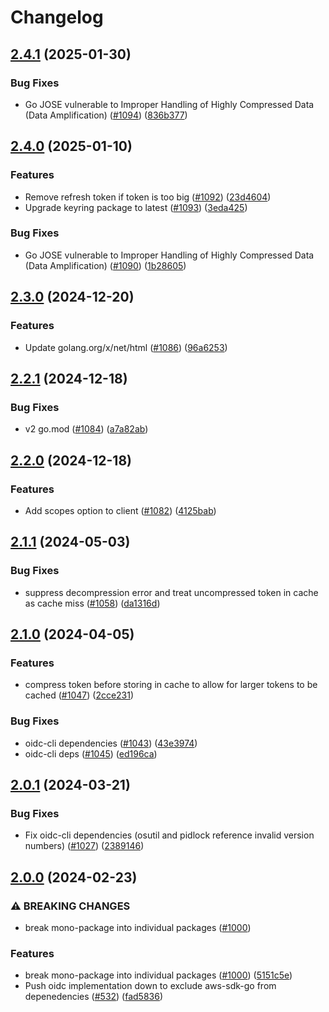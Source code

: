 # Changelog

## [2.4.1](https://github.com/chanzuckerberg/go-misc/compare/oidc_cli-v2.4.0...oidc_cli-v2.4.1) (2025-01-30)


### Bug Fixes

* Go JOSE vulnerable to Improper Handling of Highly Compressed Data (Data Amplification) ([#1094](https://github.com/chanzuckerberg/go-misc/issues/1094)) ([836b377](https://github.com/chanzuckerberg/go-misc/commit/836b37716c58f6d70888db6e7b28af984a487a09))

## [2.4.0](https://github.com/chanzuckerberg/go-misc/compare/oidc_cli-v2.3.0...oidc_cli-v2.4.0) (2025-01-10)


### Features

* Remove refresh token if token is too big ([#1092](https://github.com/chanzuckerberg/go-misc/issues/1092)) ([23d4604](https://github.com/chanzuckerberg/go-misc/commit/23d4604bb218629b26f4fc2cf97a9b418c865146))
* Upgrade keyring package to latest ([#1093](https://github.com/chanzuckerberg/go-misc/issues/1093)) ([3eda425](https://github.com/chanzuckerberg/go-misc/commit/3eda425a903a4464730ab294806aa8f5ba7169e2))


### Bug Fixes

* Go JOSE vulnerable to Improper Handling of Highly Compressed Data (Data Amplification) ([#1090](https://github.com/chanzuckerberg/go-misc/issues/1090)) ([1b28605](https://github.com/chanzuckerberg/go-misc/commit/1b28605532373fa7688fcab875b45503ae393563))

## [2.3.0](https://github.com/chanzuckerberg/go-misc/compare/oidc_cli-v2.2.1...oidc_cli-v2.3.0) (2024-12-20)


### Features

* Update golang.org/x/net/html ([#1086](https://github.com/chanzuckerberg/go-misc/issues/1086)) ([96a6253](https://github.com/chanzuckerberg/go-misc/commit/96a62530abd701abcfa79ea0740ef6ef1980fa08))

## [2.2.1](https://github.com/chanzuckerberg/go-misc/compare/oidc_cli-v2.2.0...oidc_cli-v2.2.1) (2024-12-18)


### Bug Fixes

* v2 go.mod ([#1084](https://github.com/chanzuckerberg/go-misc/issues/1084)) ([a7a82ab](https://github.com/chanzuckerberg/go-misc/commit/a7a82ab59d09d3cf4a4b8c6cd751d909041daf47))

## [2.2.0](https://github.com/chanzuckerberg/go-misc/compare/oidc_cli-v2.1.1...oidc_cli-v2.2.0) (2024-12-18)


### Features

* Add scopes option to client ([#1082](https://github.com/chanzuckerberg/go-misc/issues/1082)) ([4125bab](https://github.com/chanzuckerberg/go-misc/commit/4125bab37eeef65bab06656da4dc5aafe4edcdf8))

## [2.1.1](https://github.com/chanzuckerberg/go-misc/compare/oidc_cli-v2.1.0...oidc_cli-v2.1.1) (2024-05-03)


### Bug Fixes

* suppress decompression error and treat uncompressed token in cache as cache miss ([#1058](https://github.com/chanzuckerberg/go-misc/issues/1058)) ([da1316d](https://github.com/chanzuckerberg/go-misc/commit/da1316d146ad857f601dd32b1709935be1b11a8c))

## [2.1.0](https://github.com/chanzuckerberg/go-misc/compare/oidc_cli-v2.0.1...oidc_cli-v2.1.0) (2024-04-05)


### Features

* compress token before storing in cache to allow for larger tokens to be cached ([#1047](https://github.com/chanzuckerberg/go-misc/issues/1047)) ([2cce231](https://github.com/chanzuckerberg/go-misc/commit/2cce2310ce46834e73599e569c5b02dfe5e015c7))


### Bug Fixes

* oidc-cli dependencies ([#1043](https://github.com/chanzuckerberg/go-misc/issues/1043)) ([43e3974](https://github.com/chanzuckerberg/go-misc/commit/43e397411f6e377d97be1e2e1e4d57ae19181e79))
* oidc-cli deps ([#1045](https://github.com/chanzuckerberg/go-misc/issues/1045)) ([ed196ca](https://github.com/chanzuckerberg/go-misc/commit/ed196ca9c1368a5981c9e4b3cc9f9bd46932b055))

## [2.0.1](https://github.com/chanzuckerberg/go-misc/compare/oidc_cli-v2.0.0...oidc_cli-v2.0.1) (2024-03-21)


### Bug Fixes

* Fix oidc-cli dependencies (osutil and pidlock reference invalid version numbers) ([#1027](https://github.com/chanzuckerberg/go-misc/issues/1027)) ([2389146](https://github.com/chanzuckerberg/go-misc/commit/238914650ee40f9ef103e384749be7857255d674))

## [2.0.0](https://github.com/chanzuckerberg/go-misc/compare/oidc_cli-v1.12.0...oidc_cli-v2.0.0) (2024-02-23)


### ⚠ BREAKING CHANGES

* break mono-package into individual packages ([#1000](https://github.com/chanzuckerberg/go-misc/issues/1000))

### Features

* break mono-package into individual packages ([#1000](https://github.com/chanzuckerberg/go-misc/issues/1000)) ([5151c5e](https://github.com/chanzuckerberg/go-misc/commit/5151c5e6a03d706156ac0a5b437875ab1600af6c))
* Push oidc implementation down to exclude aws-sdk-go from depenedencies ([#532](https://github.com/chanzuckerberg/go-misc/issues/532)) ([fad5836](https://github.com/chanzuckerberg/go-misc/commit/fad5836ca8b86dc6b8496f66919a35378a3ef115))

